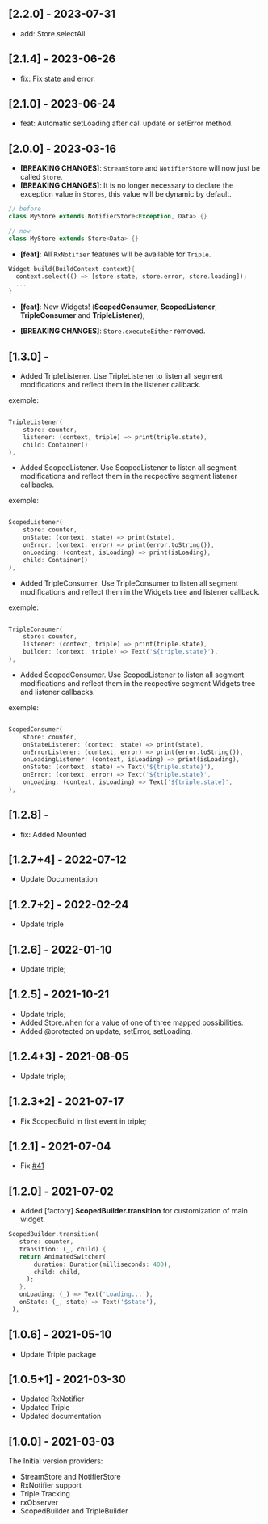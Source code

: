   ## [2.2.0] - 2023-07-31
  - add: Store.selectAll

  ## [2.1.4] - 2023-06-26
  - fix: Fix state and error.
  
  ## [2.1.0] - 2023-06-24
  - feat: Automatic setLoading after call update or setError method.
  
  ## [2.0.0] - 2023-03-16

  - **[BREAKING CHANGES]**: `StreamStore` and `NotifierStore` will now just be called `Store`. 
  - **[BREAKING CHANGES]**: It is no longer necessary to declare the exception value in `Stores`, this value will be dynamic by default.
  ```dart
  // before
  class MyStore extends NotifierStore<Exception, Data> {}

  // now
  class MyStore extends Store<Data> {}
  ```
  - **[feat]**: All `RxNotifier` features will be available for `Triple`.

  ```dart
  Widget build(BuildContext context){
    context.select(() => [store.state, store.error, store.loading]);
    ...
  }
  ```
  - **[feat]**: New Widgets! (**ScopedConsumer**, **ScopedListener**, **TripleConsumer** and **TripleListener**);

  - **[BREAKING CHANGES]**: `Store.executeEither` removed.


## [1.3.0] - 

- Added TripleListener.
Use TripleListener to listen all segment modifications and reflect them in the listener callback.

exemple:
```dart

TripleListener(
    store: counter,
    listener: (context, triple) => print(triple.state),
    child: Container()
),
```

- Added ScopedListener.
Use ScopedListener to listen all segment modifications and reflect them in the recpective segment listener callbacks.

exemple:
```dart

ScopedListener(
    store: counter,
    onState: (context, state) => print(state),
    onError: (context, error) => print(error.toString()),
    onLoading: (context, isLoading) => print(isLoading),
    child: Container()
),
```

- Added TripleConsumer.
Use TripleConsumer to listen all segment modifications and reflect them in the Widgets tree and listener callback.

exemple:
```dart

TripleConsumer(
    store: counter,
    listener: (context, triple) => print(triple.state),
    builder: (context, triple) => Text('${triple.state}'),
),
```

- Added ScopedConsumer.
Use ScopedListener to listen all segment modifications and reflect them in the recpective segment Widgets tree and listener callbacks.

exemple:
```dart

ScopedConsumer(
    store: counter,
    onStateListener: (context, state) => print(state),
    onErrorListener: (context, error) => print(error.toString()),
    onLoadingListener: (context, isLoading) => print(isLoading),
    onState: (context, state) => Text('${triple.state}'),
    onError: (context, error) => Text('${triple.state}',
    onLoading: (context, isLoading) => Text('${triple.state}',
),
```


## [1.2.8] - 

- fix: Added Mounted

## [1.2.7+4] - 2022-07-12

- Update Documentation

## [1.2.7+2] - 2022-02-24

- Update triple

## [1.2.6] - 2022-01-10

- Update triple;

## [1.2.5] - 2021-10-21

- Update triple;
- Added Store.when for a value of one of three mapped possibilities.
- Added @protected on update, setError, setLoading.

## [1.2.4+3] - 2021-08-05

- Update triple;

## [1.2.3+2] - 2021-07-17

- Fix ScopedBuild in first event in triple;

## [1.2.1] - 2021-07-04

- Fix [#41](https://github.com/Flutterando/triple_pattern/issues/41)

## [1.2.0] - 2021-07-02

- Added [factory] **ScopedBuilder.transition** for customization of main widget.

```dart
ScopedBuilder.transition(
   store: counter,
   transition: (_, child) {
   return AnimatedSwitcher(
       duration: Duration(milliseconds: 400),
       child: child,
     );
   },
   onLoading: (_) => Text('Loading...'),
   onState: (_, state) => Text('$state'),
 ),
```

## [1.0.6] - 2021-05-10

- Update Triple package

## [1.0.5+1] - 2021-03-30

- Updated RxNotifier
- Updated Triple
- Updated documentation

## [1.0.0] - 2021-03-03

The Initial version providers:

- StreamStore and NotifierStore
- RxNotifier support
- Triple Tracking
- rxObserver
- ScopedBuilder and TripleBuilder
